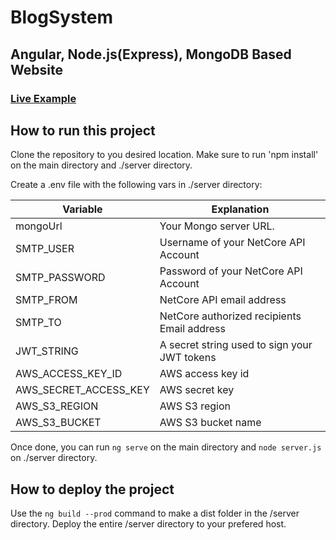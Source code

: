 # BlogSystem

## Angular, Node.js(Express), MongoDB Based Website

### [Live Example](http://blog.guydav.com/)

## How to run this project

Clone the repository to you desired location. Make sure to run 'npm install' on the main directory and ./server directory.

Create a .env file with the following vars in ./server directory:

| Variable              | Explanation                                  |
| --------------------- | -------------------------------------------- |
| mongoUrl              | Your Mongo server URL.                       |
| SMTP_USER             | Username of your NetCore API Account         |
| SMTP_PASSWORD         | Password of your NetCore API Account         |
| SMTP_FROM             | NetCore API email address                    |
| SMTP_TO               | NetCore authorized recipients Email address  |
| JWT_STRING            | A secret string used to sign your JWT tokens |
| AWS_ACCESS_KEY_ID     | AWS access key id                            |
| AWS_SECRET_ACCESS_KEY | AWS secret key                               |
| AWS_S3_REGION         | AWS S3 region                                |
| AWS_S3_BUCKET         | AWS S3 bucket name                           |

Once done, you can run `ng serve` on the main directory and `node server.js` on ./server directory.

## How to deploy the project

Use the `ng build --prod` command to make a dist folder in the /server directory. Deploy the entire /server directory to your prefered host.
